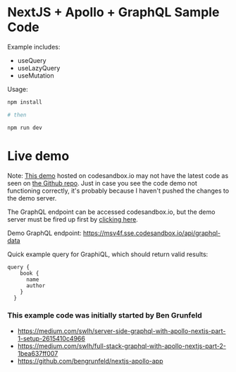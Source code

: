 # NextJS + Apollo + GraphQL Sample Code

Example includes:

- useQuery
- useLazyQuery
- useMutation

Usage:

```bash
npm install

# then

npm run dev
```


# Live demo

Note: [This demo](https://codesandbox.io/s/little-tree-39ie2) hosted on codesandbox.io may not have the latest code as seen on [the Github repo](https://github.com/jayliew/nextjs-apollo-starter-app). Just in case you see the code demo not functioning correctly, it's probably because I haven't pushed the changes to the demo server.

The GraphQL endpoint can be accessed codesandbox.io, but the demo server must be fired up first by [clicking here](https://codesandbox.io/s/little-tree-39ie2).

Demo GraphQL endpoint: https://msv4f.sse.codesandbox.io/api/graphql-data

Quick example query for GraphiQL, which should return valid results:
```
query {
    book {
      name
      author
    }
  }
```

### This example code was initially started by Ben Grunfeld 

- https://medium.com/swlh/server-side-graphql-with-apollo-nextjs-part-1-setup-2615410c4966
- https://medium.com/swlh/full-stack-graphql-with-apollo-nextjs-part-2-1bea637ff007
- https://github.com/bengrunfeld/nextjs-apollo-app
